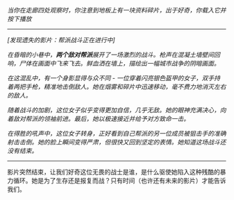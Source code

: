 _当你在走廊四处观察时，你注意到地板上有一块资料碎片，出于好奇，你载入它并按下播放_

---

_[发现遗失的影片：帮派战斗正在进行中]_

_在昏暗的小巷中，**两个敌对帮派**展开了一场激烈的战斗。枪声在混凝土墙壁间回响，尸体在画面中飞来飞去。鲜血洒在墙上，描绘出一幅城市战争的阴暗画面。_

_在这混乱中，有一个身影显得与众不同 - 一位穿着闪亮银色盔甲的女子，双手持着两把手枪，精准地击倒敌人。她在烟雾和碎片中迅速移动，毫不费力地消灭左右的敌人。_

_随着战斗的加剧，这位女子似乎变得更加自信，几乎无敌。她的眼神充满决心，向着敌对帮派的领袖前进。最后，她以极速接近并给予对方致命一击。_

_在得胜的吼声中，这位女子转身，正好看到自己帮派的另一位成员被狙击手的准确射击击倒。她的脸上瞬间变得严肃，但很快又回到坚定的表情。她知道这场战斗还没有结束。_

---

影片突然结束，让我们好奇这位无畏的战士是谁，是什么驱使她陷入这种残酷的暴力循环。她是为了生存还是报复而战？只有时间（也许还有未来的影片）才能告诉我们。
